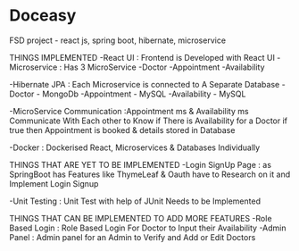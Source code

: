 # Doceasy
FSD project - react js, spring boot, hibernate, microservice

THINGS IMPLEMENTED
-React UI      : Frontend is Developed with React UI
-Microservice  :  Has 3 MicroService 
  -Doctor
  -Appointment
  -Availability
  
-Hibernate JPA :  Each Microservice is connected to A Separate Database
  -Doctor       - MongoDb
  -Appointment  - MySQL
  -Availability - MySQL
  
-MicroService Communication :Appointment ms & Availability ms Communicate With Each other to Know if There is Availability for a Doctor if true then Appointment is booked & details stored in Database

-Docker : Dockerised React, Microservices & Databases Individually 

THINGS THAT ARE YET TO BE IMPLEMENTED
-Login SignUp Page : as SpringBoot has Features like ThymeLeaf & Oauth have to Research on it and Implement Login Signup

-Unit Testing : Unit Test with help of JUnit Needs to be Implemented 


THINGS THAT CAN BE IMPLEMENTED TO ADD MORE FEATURES
-Role Based Login : Role Based Login For Doctor to Input their Availability
-Admin Panel : Admin panel for an Admin to Verify and Add or Edit Doctors

